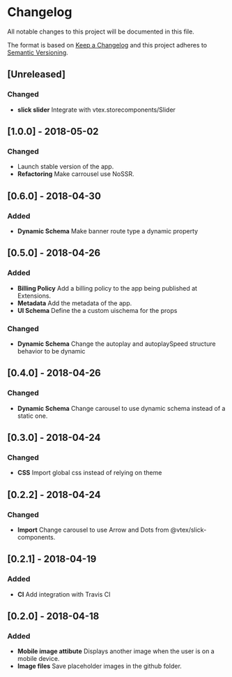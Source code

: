 # Changelog

All notable changes to this project will be documented in this file.

The format is based on [Keep a Changelog](http://keepachangelog.com/en/1.0.0/)
and this project adheres to [Semantic Versioning](http://semver.org/spec/v2.0.0.html).

## [Unreleased]
### Changed
* **slick slider** Integrate with vtex.storecomponents/Slider

## [1.0.0] - 2018-05-02

### Changed

* Launch stable version of the app. 
* **Refactoring** Make carrousel use NoSSR.

## [0.6.0] - 2018-04-30

### Added

* **Dynamic Schema** Make banner route type a dynamic property

## [0.5.0] - 2018-04-26

### Added

* **Billing Policy** Add a billing policy to the app being published at Extensions.
* **Metadata** Add the metadata of the app.
* **UI Schema** Define the a custom uischema for the props

### Changed

* **Dynamic Schema** Change the autoplay and autoplaySpeed structure behavior to be dynamic

## [0.4.0] - 2018-04-26

### Changed

* **Dynamic Schema** Change carousel to use dynamic schema instead of a static one.

## [0.3.0] - 2018-04-24

### Changed

* **CSS** Import global css instead of relying on theme

## [0.2.2] - 2018-04-24

### Changed

* **Import** Change carousel to use Arrow and Dots from @vtex/slick-components.

## [0.2.1] - 2018-04-19

### Added

* **CI** Add integration with Travis CI

## [0.2.0] - 2018-04-18

### Added

* **Mobile image attibute** Displays another image when the user is on a mobile device.
* **Image files** Save placeholder images in the github folder.
